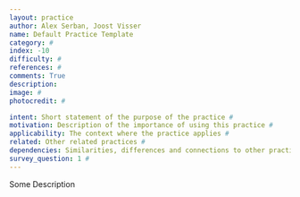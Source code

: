 ```yaml
---
layout: practice
author: Alex Serban, Joost Visser
name: Default Practice Template
category: #
index: -10
difficulty: #
references: #
comments: True
description:
image: #
photocredit: #

intent: Short statement of the purpose of the practice #
motivation: Description of the importance of using this practice #
applicability: The context where the practice applies #
related: Other related practices #
dependencies: Similarities, differences and connections to other practices #
survey_question: 1 #
---
```


Some Description
